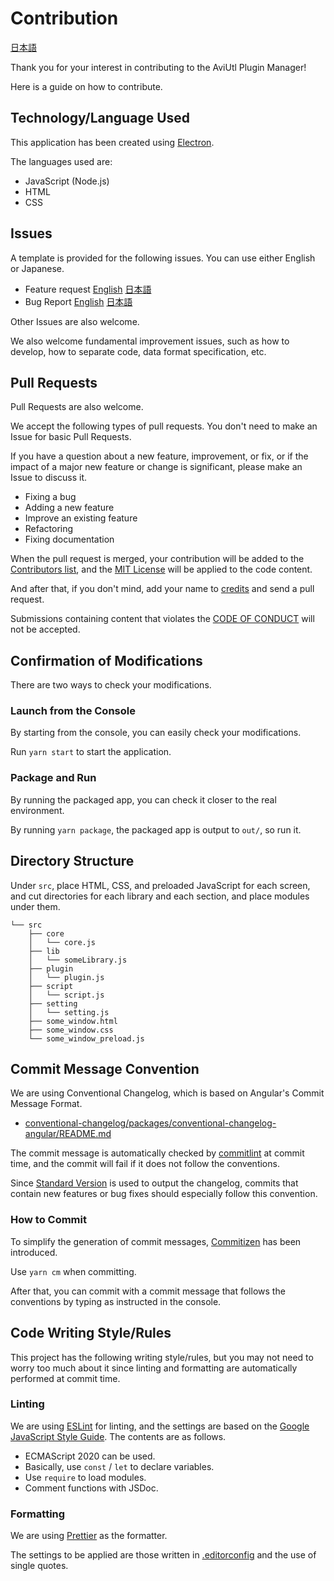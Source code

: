 # Contribution

[日本語](./CONTRIBUTING.ja.md)

Thank you for your interest in contributing to the AviUtl Plugin Manager!

Here is a guide on how to contribute.

## Technology/Language Used

This application has been created using [Electron](https://www.electronjs.org/).

The languages used are:

- JavaScript (Node.js)
- HTML
- CSS

## Issues

A template is provided for the following issues. You can use either English or Japanese.

- Feature request [English](https://github.com/hal-shu-sato/apm/issues/new?labels=Feedback%3A+enhancement&template=feature_request.md) [日本語](https://github.com/hal-shu-sato/apm/issues/new?labels=Feedback%3A+enhancement&template=feature_request_ja.md)
- Bug Report [English](https://github.com/hal-shu-sato/apm/issues/new?labels=Problem%3A+bug&template=bug_report.md) [日本語](https://github.com/hal-shu-sato/apm/issues/new?labels=Problem%3A+bug&template=bug_report_ja.md)

Other Issues are also welcome.

We also welcome fundamental improvement issues, such as how to develop, how to separate code, data format specification, etc.

## Pull Requests

Pull Requests are also welcome.

We accept the following types of pull requests. You don't need to make an Issue for basic Pull Requests.

If you have a question about a new feature, improvement, or fix, or if the impact of a major new feature or change is significant, please make an Issue to discuss it.

- Fixing a bug
- Adding a new feature
- Improve an existing feature
- Refactoring
- Fixing documentation

When the pull request is merged, your contribution will be added to the [Contributors list](https://github.com/hal-shu-sato/apm/graphs/contributors), and the [MIT License](./LICENSE) will be applied to the code content.

And after that, if you don't mind, add your name to [credits](./src/about.html) and send a pull request.

Submissions containing content that violates the [CODE OF CONDUCT](./CODE_OF_CONDUCT.md) will not be accepted.

## Confirmation of Modifications

There are two ways to check your modifications.

### Launch from the Console

By starting from the console, you can easily check your modifications.

Run `yarn start` to start the application.

### Package and Run

By running the packaged app, you can check it closer to the real environment.

By running `yarn package`, the packaged app is output to `out/`, so run it.

## Directory Structure

Under `src`, place HTML, CSS, and preloaded JavaScript for each screen, and cut directories for each library and each section, and place modules under them.

```text
└── src
    ├── core
    │   └── core.js
    ├── lib
    │   └── someLibrary.js
    ├── plugin
    │   └── plugin.js
    ├── script
    │   └── script.js
    ├── setting
    │   └── setting.js
    ├── some_window.html
    ├── some_window.css
    └── some_window_preload.js
```

## Commit Message Convention

We are using Conventional Changelog, which is based on Angular's Commit Message Format.

- [conventional-changelog/packages/conventional-changelog-angular/README.md](https://github.com/conventional-changelog/conventional-changelog/blob/master/packages/conventional-changelog-angular/README.md)

The commit message is automatically checked by [commitlint](https://commitlint.js.org/) at commit time, and the commit will fail if it does not follow the conventions.

Since [Standard Version](https://github.com/conventional-changelog/standard-version) is used to output the changelog, commits that contain new features or bug fixes should especially follow this convention.

### How to Commit

To simplify the generation of commit messages, [Commitizen](https://commitizen.github.io/cz-cli/) has been introduced.

Use `yarn cm` when committing.

After that, you can commit with a commit message that follows the conventions by typing as instructed in the console.

## Code Writing Style/Rules

This project has the following writing style/rules, but you may not need to worry too much about it since linting and formatting are automatically performed at commit time.

### Linting

We are using [ESLint](https://eslint.org/) for linting, and the settings are based on the [Google JavaScript Style Guide](https://google.github.io/styleguide/jsguide.html). The contents are as follows.

- ECMAScript 2020 can be used.
- Basically, use `const` / `let` to declare variables.
- Use `require` to load modules.
- Comment functions with JSDoc.

### Formatting

We are using [Prettier](https://prettier.io/) as the formatter.

The settings to be applied are those written in [.editorconfig](./.editorconfig) and the use of single quotes.
